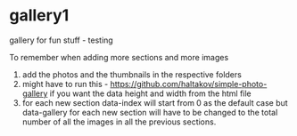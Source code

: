 # gallery1
gallery for fun stuff - testing

To remember when adding more sections and more images

1) add the photos and the thumbnails in the respective folders
2) might have to run this - https://github.com/haltakov/simple-photo-gallery if you want the data height and width from the html file
3) for each new section data-index will start from 0 as the default case but data-gallery for each new section will have to be changed to the total number of all the images in all the previous sections. 
